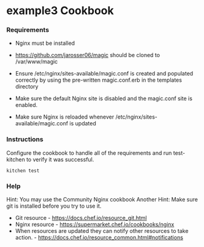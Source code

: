 example3 Cookbook
=================

### Requirements

* Nginx must be installed

* https://github.com/jarosser06/magic should be cloned to
  /var/www/magic

* Ensure /etc/nginx/sites-available/magic.conf is created and
  populated correctly by using the pre-written magic.conf.erb
  in the templates directory

* Make sure the default Nginx site is disabled and the magic.conf
  site is enabled.

* Make sure Nginx is reloaded whenever /etc/nginx/sites-available/magic.conf
  is updated

### Instructions

Configure the cookbook to handle all of the requirements and run
test-kitchen to verify it was successful.
```shell
kitchen test
```

### Help
Hint: You may use the Community Nginx cookbook
Another Hint: Make sure git is installed before you try to use
it.

- Git resource - https://docs.chef.io/resource_git.html
- Nginx resource - https://supermarket.chef.io/cookbooks/nginx
- When resources are updated they can notify other resources to
  take action. - https://docs.chef.io/resource_common.html#notifications

